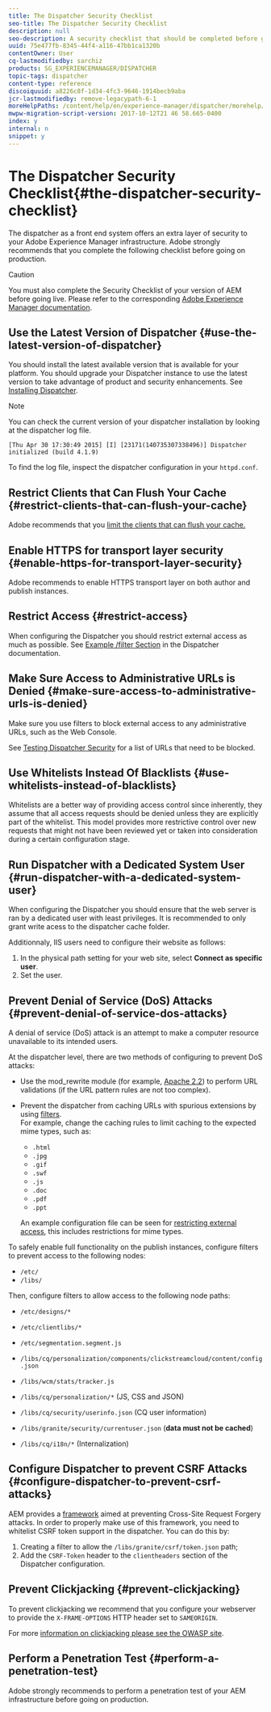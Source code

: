 ```yaml
---
title: The Dispatcher Security Checklist
seo-title: The Dispatcher Security Checklist
description: null
seo-description: A security checklist that should be completed before going on production.
uuid: 75e477fb-8345-44f4-a116-47bb1ca1320b
contentOwner: User
cq-lastmodifiedby: sarchiz
products: SG_EXPERIENCEMANAGER/DISPATCHER
topic-tags: dispatcher
content-type: reference
discoiquuid: a8226c8f-1d34-4fc3-9646-1914becb9aba
jcr-lastmodifiedby: remove-legacypath-6-1
moreHelpPaths: /content/help/en/experience-manager/dispatcher/morehelp/dispatcher;/content/help/en/experience-manager/dispatcher/morehelp/dispatcher
mwpw-migration-script-version: 2017-10-12T21 46 58.665-0400
index: y
internal: n
snippet: y
---
```


# The Dispatcher Security Checklist{#the-dispatcher-security-checklist}

<!-- 

Comment Type: remark
Last Modified By: unknown unknown (ims-author-00AF43764F54BE740A490D44@AdobeID)
Last Modified Date: 2015-06-05T05:14:35.365-0400

<p>Food for thought listed on <a href="https://jira.corp.adobe.com/browse/DOC-5649">DOC-5649</a>. To be considered while proof-reading.</p> 
<p> </p>

 -->

The dispatcher as a front end system offers an extra layer of security to your Adobe Experience Manager infrastructure. Adobe strongly recommends that you complete the following checklist before going on production.

>[!CAUTION]
>
>You must also complete the Security Checklist of your version of AEM before going live. Please refer to the corresponding [Adobe Experience Manager documentation](/content/help/en/experience-manager/6-3/sites/administering/using/security-checklist).

## Use the Latest Version of Dispatcher {#use-the-latest-version-of-dispatcher}

You should install the latest available version that is available for your platform. You should upgrade your Dispatcher instance to use the latest version to take advantage of product and security enhancements. See [Installing Dispatcher](../using/dispatcher-install.md).

>[!NOTE]
>
>You can check the current version of your dispatcher installation by looking at the dispatcher log file. 
>
>`[Thu Apr 30 17:30:49 2015] [I] [23171(140735307338496)] Dispatcher initialized (build 4.1.9)`
>
>To find the log file, inspect the dispatcher configuration in your `httpd.conf`.

## Restrict Clients that Can Flush Your Cache {#restrict-clients-that-can-flush-your-cache}

Adobe recommends that you [limit the clients that can flush your cache.](../using/dispatcher-configuration.md#LimitingtheClientsThatCanFlushtheCache)

## Enable HTTPS for transport layer security {#enable-https-for-transport-layer-security}

Adobe recommends to enable HTTPS transport layer on both author and publish instances.

<!-- 

Comment Type: remark
Last Modified By: unknown unknown (ims-author-00AF43764F54BE740A490D44@AdobeID)
Last Modified Date: 2015-06-26T04:41:28.841-0400

<p>Recommended to have SSL termination, front end SSL.</p> 
<p>Question is do we want to have SSL communication between dispatcher and AEM instances (publish and/or author).</p> 
<p>We might want to have two items:</p> 
<ul> 
 <li>MUST HTTPS clients -&gt; dispatcher / load balancer</li> 
 <li>NICE load balancer -&gt; dispatcher<br /> </li> 
 <li>NICE dispatcher -&gt; instances if sensitive information such as credit cards / or infrastructure requirements such as DMZ</li> 
</ul>

 -->

## Restrict Access {#restrict-access}

When configuring the Dispatcher you should restrict external access as much as possible. See [Example /filter Section](../using/dispatcher-configuration.md#main-pars_184_1_title) in the Dispatcher documentation.

## Make Sure Access to Administrative URLs is Denied {#make-sure-access-to-administrative-urls-is-denied}

Make sure you use filters to block external access to any administrative URLs, such as the Web Console.

See [Testing Dispatcher Security](../using/dispatcher-configuration.md#TestingDispatcherSecurity) for a list of URLs that need to be blocked.

## Use Whitelists Instead Of Blacklists {#use-whitelists-instead-of-blacklists}

Whitelists are a better way of providing access control since inherently, they assume that all access requests should be denied unless they are explicitly part of the whitelist. This model provides more restrictive control over new requests that might not have been reviewed yet or taken into consideration during a certain configuration stage.

## Run Dispatcher with a Dedicated System User {#run-dispatcher-with-a-dedicated-system-user}

When configuring the Dispatcher you should ensure that the web server is ran by a dedicated user with least privileges. It is recommended to only grant write acess to the dispatcher cache folder.

Additionnaly, IIS users need to configure their website as follows:

1. In the physical path setting for your web site, select **Connect as specific user**.
1. Set the user.

## Prevent Denial of Service (DoS) Attacks {#prevent-denial-of-service-dos-attacks}

A denial of service (DoS) attack is an attempt to make a computer resource unavailable to its intended users.

At the dispatcher level, there are two methods of configuring to prevent DoS attacks: [](https://docs.adobe.com/content/docs/en/dispatcher.html#/filter (Filters))

* Use the mod_rewrite module (for example, [Apache 2.2](http://httpd.apache.org/docs/2.2/mod/mod_rewrite.html)) to perform URL validations (if the URL pattern rules are not too complex).  

* Prevent the dispatcher from caching URLs with spurious extensions by using [filters](../using/dispatcher-configuration.md#ConfiguringAccesstoContentfilter).  
  For example, change the caching rules to limit caching to the expected mime types, such as:

    * `.html`
    * `.jpg`
    * `.gif`
    * `.swf`
    * `.js`
    * `.doc`
    * `.pdf`
    * `.ppt`

  An example configuration file can be seen for [restricting external access](#RestrictAccess), this includes restrictions for mime types.

To safely enable full functionality on the publish instances, configure filters to prevent access to the following nodes:

* `/etc/`
* `/libs/`

Then, configure filters to allow access to the following node paths:

* `/etc/designs/*`
* `/etc/clientlibs/*`
* `/etc/segmentation.segment.js`
* `/libs/cq/personalization/components/clickstreamcloud/content/config.json`
* `/libs/wcm/stats/tracker.js`
* `/libs/cq/personalization/*` (JS, CSS and JSON)
* `/libs/cq/security/userinfo.json` (CQ user information)
* `/libs/granite/security/currentuser.json` (**data must not be cached**)  

* `/libs/cq/i18n/*` (Internalization)

<!-- 

Comment Type: remark
Last Modified By: unknown unknown (ims-author-00AF43764F54BE740A490D44@AdobeID)
Last Modified Date: 2015-06-26T04:38:17.016-0400

<p>We need to highlight whether a path applies to all versions or specific ones.<br /> </p>

 -->

## Configure Dispatcher to prevent CSRF Attacks {#configure-dispatcher-to-prevent-csrf-attacks}

AEM provides a [framework](/content/help/en/experience-manager/6-3/sites/administering/using/security-checklist#VerificationSteps) aimed at preventing Cross-Site Request Forgery attacks. In order to properly make use of this framework, you need to whitelist CSRF token support in the dispatcher. You can do this by:

1. Creating a filter to allow the `/libs/granite/csrf/token.json` path;
1. Add the `CSRF-Token` header to the `clientheaders` section of the Dispatcher configuration.

## Prevent Clickjacking {#prevent-clickjacking}

To prevent clickjacking we recommend that you configure your webserver to provide the `X-FRAME-OPTIONS` HTTP header set to `SAMEORIGIN`.  
  
For more [information on clickjacking please see the OWASP site](https://www.owasp.org/index.php/Clickjacking).

## Perform a Penetration Test {#perform-a-penetration-test}

Adobe strongly recommends to perform a penetration test of your AEM infrastructure before going on production.  

